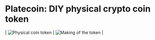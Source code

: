 Platecoin: DIY physical crypto coin token
=========================================

| ![Physical coin token](https://imagizer.imageshack.us/v2/300x300q90/661/XHJCWi.jpg "Physical coin token") | ![Making of the token](https://imagizer.imageshack.us/v2/300x300q90/901/wZEKC5.jpg "Making of the token") |

